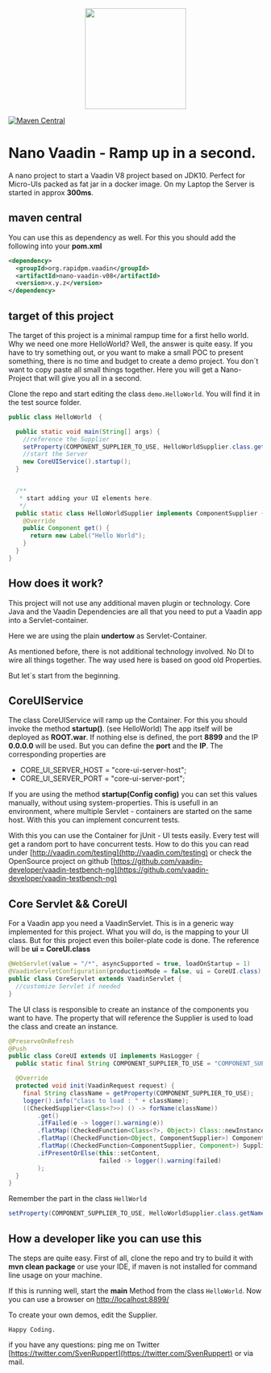 
<center>
<a href="https://vaadin.com">
 <img src="https://vaadin.com/images/hero-reindeer.svg" width="200" height="200" /></a>
</center>

[![Maven Central](https://maven-badges.herokuapp.com/maven-central/org.rapidpm.vaadin/nano-vaadin-v08/badge.svg)](https://maven-badges.herokuapp.com/maven-central/org.rapidpm.vaadin/nano-vaadin-v08)

# Nano Vaadin - Ramp up in a second.
A nano project to start a Vaadin V8 project based on JDK10. 
Perfect for Micro-UIs packed as fat jar in a docker image.
On my Laptop the Server is started in approx **300ms**.

## maven central
You can use this as dependency as well. For this you should add 
the following into your **pom.xml**

```xml
<dependency>
  <groupId>org.rapidpm.vaadin</groupId>
  <artifactId>nano-vaadin-v08</artifactId>
  <version>x.y.z</version>
</dependency>
```

## target of this project
The target of this project is a minimal rampup time for a first hello world.
Why we need one more HelloWorld? Well, the answer is quite easy. 
If you have to try something out, or you want to make a small POC to present something,
there is no time and budget to create a demo project.
You don´t want to copy paste all small things together.
Here you will get a Nano-Project that will give you all in a second.

Clone the repo and start editing the class ```demo.HelloWorld```. 
You will find it in the test source folder.

````java
public class HelloWorld  {

  public static void main(String[] args) {
    //reference the Supplier
    setProperty(COMPONENT_SUPPLIER_TO_USE, HelloWorldSupplier.class.getName());
    //start the Server
    new CoreUIService().startup();
  }


  /**
   * start adding your UI elements here.
   */
  public static class HelloWorldSupplier implements ComponentSupplier {
    @Override
    public Component get() {
      return new Label("Hello World");
    }
  }
}
````

## How does it work?
This project will not use any additional maven plugin or technology.
Core Java and the Vaadin Dependencies are all that you need to put 
a Vaadin app into a Servlet-container.

Here we are using the plain **undertow** as Servlet-Container.

As mentioned before, there is not additional technology involved.
No DI to wire all things together. The way used here is based on good old Properties.

But let´s start from the beginning.

## CoreUIService
The class CoreUIService will ramp up the Container. For this you should invoke the 
method **startup()**. (see HelloWorld)
The app itself will be deployed as **ROOT.war**.
If nothing else is defined, the port **8899** and the IP **0.0.0.0** will be used.
But you can define the **port** and the **IP**. The corresponding 
properties are
 * CORE_UI_SERVER_HOST = "core-ui-server-host";
 * CORE_UI_SERVER_PORT = "core-ui-server-port";
 
 
If you are using the method **startup(Config config)** you can set this values
manually, without using system-properties. This is usefull in an environment,
where multiple Servlet - containers are started on the same host. 
With this you can implement concurrent tests.

With this you can use the Container for jUnit - UI tests easily. 
Every test will get a random port to have concurrent tests.
How to do this you can read under [http://vaadin.com/testing](http://vaadin.com/testing)
or check the OpenSource project 
on github [https://github.com/vaadin-developer/vaadin-testbench-ng](https://github.com/vaadin-developer/vaadin-testbench-ng)

## Core Servlet && CoreUI
For a Vaadin app you need a VaadinServlet. This is in a generic way implemented for this project.
What you will do, is the mapping to your UI class. But for this project even this boiler-plate code is done.
The reference will be **ui = CoreUI.class**

```java
@WebServlet(value = "/*", asyncSupported = true, loadOnStartup = 1)
@VaadinServletConfiguration(productionMode = false, ui = CoreUI.class)
public class CoreServlet extends VaadinServlet {
  //customize Servlet if needed
}
```

The UI class is responsible to create an instance of the components you want to have.
The property that will reference the Supplier<Compinent> is used to load the class and create an instance.

```java
@PreserveOnRefresh
@Push
public class CoreUI extends UI implements HasLogger {
  public static final String COMPONENT_SUPPLIER_TO_USE = "COMPONENT_SUPPLIER_TO_USE";

  @Override
  protected void init(VaadinRequest request) {
    final String className = getProperty(COMPONENT_SUPPLIER_TO_USE);
    logger().info("class to load : " + className);
    ((CheckedSupplier<Class<?>>) () -> forName(className))
        .get()
        .ifFailed(e -> logger().warning(e))
        .flatMap((CheckedFunction<Class<?>, Object>) Class::newInstance)
        .flatMap((CheckedFunction<Object, ComponentSupplier>) ComponentSupplier.class::cast)
        .flatMap((CheckedFunction<ComponentSupplier, Component>) Supplier::get)
        .ifPresentOrElse(this::setContent,
                         failed -> logger().warning(failed)
        );
  }
}
```

Remember the part in the class ```HellWorld``` 

```java
setProperty(COMPONENT_SUPPLIER_TO_USE, HelloWorldSupplier.class.getName());
```

## How a developer like you can use this
The steps are quite easy. First of all, clone the repo and try to build it with **mvn clean package**
or use your IDE, if maven is not installed for command line usage on your machine.

If this is running well, start the **main** Method from the class ```HelloWorld```.
Now you can use a browser on [http://localhost:8899/](http://localhost:8899/)

To create your own demos, edit the Supplier.


```Happy Coding.```

if you have any questions: ping me on Twitter [https://twitter.com/SvenRuppert](https://twitter.com/SvenRuppert)
or via mail.
